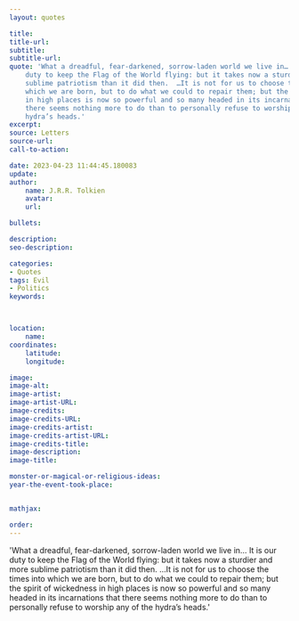 ```yaml
---
layout: quotes

title:
title-url:
subtitle:
subtitle-url:
quote: 'What a dreadful, fear-darkened, sorrow-laden world we live in…  It is our
    duty to keep the Flag of the World flying: but it takes now a sturdier and more
    sublime patriotism than it did then.  …It is not for us to choose the times into
    which we are born, but to do what we could to repair them; but the spirit of wickedness
    in high places is now so powerful and so many headed in its incarnations that
    there seems nothing more to do than to personally refuse to worship any of the
    hydra’s heads.'
excerpt:
source: Letters
source-url:
call-to-action:

date: 2023-04-23 11:44:45.180083
update:
author:
    name: J.R.R. Tolkien
    avatar:
    url:

bullets:

description:
seo-description:

categories:
- Quotes
tags: Evil
- Politics
keywords:



location:
    name:
coordinates:
    latitude:
    longitude:

image:
image-alt:
image-artist:
image-artist-URL:
image-credits:
image-credits-URL:
image-credits-artist:
image-credits-artist-URL:
image-credits-title:
image-description:
image-title:

monster-or-magical-or-religious-ideas:
year-the-event-took-place:


mathjax:

order:
---
```

'What a dreadful, fear-darkened, sorrow-laden world we live in…  It is our duty to keep the Flag of the World flying: but it takes now a sturdier and more sublime patriotism than it did then.  …It is not for us to choose the times into which we are born, but to do what we could to repair them; but the spirit of wickedness in high places is now so powerful and so many headed in its incarnations that there  seems nothing more to do than to personally refuse to worship any of the hydra’s heads.'